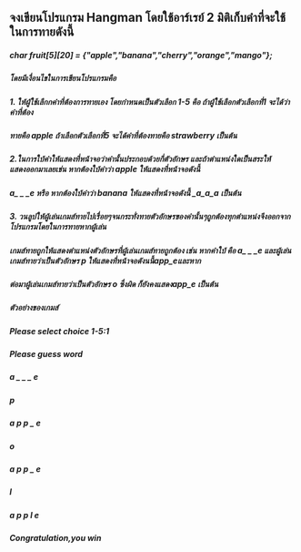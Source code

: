 ## จงเขียนโปรแกรม Hangman โดยใช้อาร์เรย์ 2 มิติเก็บคำที่จะใช้ในการทายดังนี้
##### char fruit[5][20] = {"apple","banana","cherry","orange","mango"};
##### โดยมีเงื่อนไขในการเขียนโปรแกรมคือ
##### 1. ให้ผู้ใช้เลืกกคำที่ต้องการทายเอง โดยกำหนดเป็นตัวเลือก 1-5 คือ ถ้าผู้ใช้เลือกตัวเลือกที่1 จะได้ว่าคำที่ต้อง
##### ทายคือ apple ถ้าเลือกตัวเลือกที่5 จะได้คำที่ต้องทายคือ strawberry เป็นต้น
##### 2.ในการใบ้คำให้แสดงที่หน้าจอว่าคำนั้นประกอบด้วยกี่ตัวอักษร และถ้าตำแหน่งใดเป็นสระให้แสดงออกมาเลยเช่น หากต้องใบ้คำว่า apple ให้แสดงที่หน้าจอดังนี้
##### a_ _ _e หรือ หากต้องใบ้คำว่า banana ให้แสดงที่หน้าจอดังนี้ _a_a_a เป็นต้น
##### 3. วนลูปให้ผู้เล่นเกมส์ทายไปเรื่อยๆจนกระทั่งทายตัวอักษรของคำนั้นๆถูกต้องทุกตำแหน่งจึงออกจากโปรแกรมโดยในการทายหากผู้เล่น
##### เกมส์ทายถูกให้แสดงตำแหน่งตัวอักษรที่ผู้เล่นเกมส์ทายถูกต้อง เช่น หากคำใบ้ คือ a_ _ _e และผู้เล่นเกมส์ทายว่าเป็นตัวอักษร p ให้แสดงที่หน้าจอดังนนี้app_eและหาก
##### ต่อมาผู้เล่นเกมส์ทายว่าเป็นตัวอักษร o ซึ่งผิด ก็ยังคงแสดงapp_e เป็นต้น
##### ตัวอย่างของเกมส์
##### Please select choice 1-5:1
##### Please guess word
##### a _ _ _ e
##### p
##### a p p _ e
##### o
##### a p p _ e
##### l
##### a p p l e
##### Congratulation,you win

